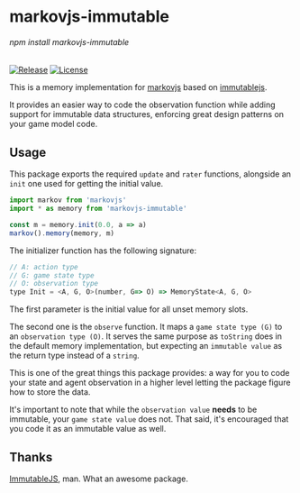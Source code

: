 # markovjs-immutable

###### npm install markovjs-immutable

[![Release](https://img.shields.io/badge/Release-0.1.0-blue.svg?style=flat-square)](https://github.com/lsunsi/markovjs-immutable/releases)
[![License](https://img.shields.io/badge/License-MIT-blue.svg?style=flat-square)](https://github.com/lsunsi/markovjs-immutable/blob/master/LICENSE)

This is a memory implementation for [markovjs](https://github.com/lsunsi/markovjs) based on [immutablejs](https://github.com/facebook/immutable-js/).

It provides an easier way to code the observation function while adding support for immutable data structures, enforcing great design patterns on your game model code.

## Usage
This package exports the required `update` and `rater` functions, alongside an `init` one used for getting the initial value.

```javascript
import markov from 'markovjs'
import * as memory from 'markovjs-immutable'

const m = memory.init(0.0, a => a)
markov().memory(memory, m)
```

The initializer function has the following signature:
```javascript
// A: action type
// G: game state type
// O: observation type
type Init = <A, G, O>(number, G=> O) => MemoryState<A, G, O>
```
The first parameter is the initial value for all unset memory slots.

The second one is the `observe` function. It maps a `game state type (G)` to an `observation type (O)`.
It serves the same purpose as `toString` does in the default memory implementation, but expecting an `immutable value` as the return type instead of a `string`.

This is one of the great things this package provides: a way for you to code your state and agent observation in a higher level letting the package figure how to store the data.

It's important to note that while the `observation value` **needs** to be immutable, your `game state value` does not.
That said, it's encouraged that you code it as an immutable value as well.

## Thanks
[ImmutableJS](https://facebook.github.io/immutable-js/), man.
What an awesome package.
